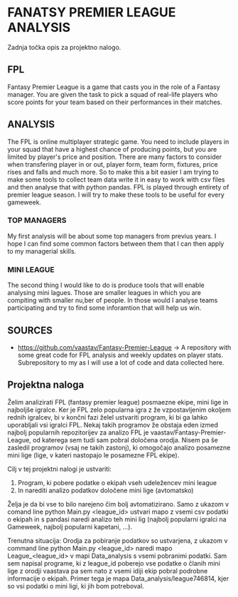 # FANATSY PREMIER LEAGUE ANALYSIS
Zadnja točka opis za projektno nalogo.

## FPL
Fantasy Premier League is a game that casts you in the role of a Fantasy manager. You are given the task to pick a squad of real-life players who score points for your team based on their performances in their matches.

## ANALYSIS
The FPL is online multiplayer strategic game. You need to include players in your squad that have a highest chance of producing points, but you are limited by player's price and position. There are many factors to consider when transfering player in or out, player form, team form, fixtures, price rises and falls and much more. So to make this a bit easier I am trying to make some tools to collect team data write it in easy to work with csv files and then analyse that with python pandas. FPL is played through entirety of premier league season. I will try to make these tools to be useful for every gameweek.

### TOP MANAGERS
My first analysis will be about some top managers from previus years. I hope I can find some common factors between them that I can then apply to my managerial skills.

### MINI LEAGUE
The second thing I would like to do is produce tools that will enable analysing mini lagues. Those are smaller leagues in which you are compiting with smaller nu,ber of people. In those would I analyse teams participating and try to find some inforamtion that will help us win.

## SOURCES
 - https://github.com/vaastav/Fantasy-Premier-League  -> A repository with some great code for FPL analysis and weekly updates on player stats. Subrepository to my as I will use a lot of code and data collected here.


## Projektna naloga
Želim analizirati FPL (fantasy premier league) posmaezne ekipe, mini lige in najboljše igralce. Ker je FPL  zelo popularna igra z že vzpostavljenim okoljem rednih igralcev, bi v končni fazi želel ustvariti program, ki bi ga lahko uporabljali vsi igralci FPL. Nekaj takih programov že obstaja eden izmed najbolj popularnih repozitorijev za analizo FPL je vaastav/Fantasy-Premier-League, od katerega sem tudi sam pobral določena orodja. Nisem pa še zasledil programov (vsaj ne takih zastonj), ki omogočajo analizo posamezne mini lige (lige, v kateri nastopajo le posamezne FPL ekipe).

Cilj v tej projektni nalogi je ustvariti:
1. Program, ki pobere podatke o ekipah vseh udeležencev mini league
2. In narediti analizo podatkov določene mini lige (avtomatsko)

Želja je da bi vse to bilo narejeno čim bolj avtomatizirano. Samo z ukazom v comand line python Main.py <league_id> ustvari mapo z vsemi csv podatki o ekipah in s pandasi naredi analizo teh mini lig (najbolj popularni igralci na Gameweek, najbolj popularni kapetani, ...).

Trenutna situacija:
Orodja za pobiranje podatkov so ustvarjena, z ukazom v command line python Main.py <league_id> naredi mapo League_<league_id> v mapi Data_analysis s vsemi pobranimi podatki.
Sam sem napisal programe, ki z league_id poberejo vse podatke o članih mini lige z orodji vaastava pa sem nato z vsemi idiji ekip pobral podrobne informacije o ekipah.
Primer tega je mapa Data_analysis/league746814, kjer so vsi podatki o mini ligi, ki jih bom potreboval.
